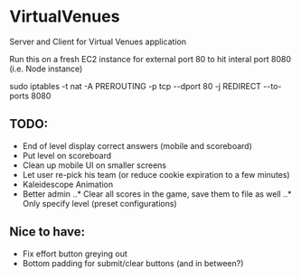 VirtualVenues
=============

Server and Client for Virtual Venues application

Run this on a fresh EC2 instance for external port 80 to hit interal port 8080
(i.e. Node instance)

sudo iptables -t nat -A PREROUTING -p tcp --dport 80 -j REDIRECT --to-ports 8080


TODO:
-----
- End of level display correct answers (mobile and scoreboard)
- Put level on scoreboard
- Clean up mobile UI on smaller screens
- Let user re-pick his team (or reduce cookie expiration to a few minutes)
- Kaleidescope Animation
- Better admin 
  ..* Clear all scores in the game, save them to file as well
  ..* Only specify level (preset configurations)

Nice to have:
--------------
- Fix effort button greying out
- Bottom padding for submit/clear buttons (and in between?)




